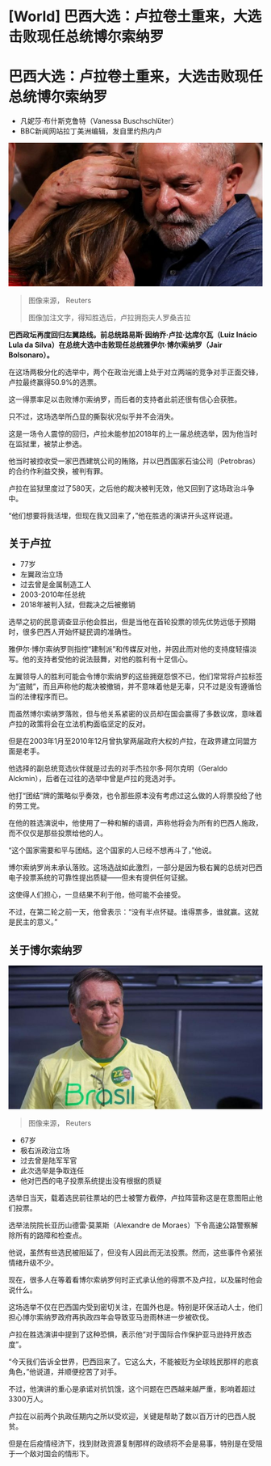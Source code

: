 # [World] 巴西大选：卢拉卷土重来，大选击败现任总统博尔索纳罗

#  巴西大选：卢拉卷土重来，大选击败现任总统博尔索纳罗

  * 凡妮莎·布什斯克鲁特（Vanessa Buschschlüter） 
  * BBC新闻网站拉丁美洲编辑，发自里约热内卢 


![卢拉拥抱夫人罗桑吉拉](_127431979_lulareuters.jpg)

> 图像来源，  Reuters
>
> 图像加注文字，得知胜选后，卢拉拥抱夫人罗桑吉拉

**巴西政坛再度回归左翼路线。前总统路易斯·因纳乔·卢拉·达席尔瓦（Luiz Inácio Lula da Silva）在总统大选中击败现任总统雅伊尔·博尔索纳罗（Jair Bolsonaro）。**

在这场两极分化的选举中，两个在政治光谱上处于对立两端的竞争对手正面交锋，卢拉最终赢得50.9%的选票。

这一得票率足以击败博尔索纳罗，而后者的支持者此前还很有信心会获胜。

只不过，这场选举所凸显的撕裂状况似乎并不会消失。

这是一场令人震惊的回归，卢拉未能参加2018年的上一届总统选举，因为他当时在监狱里，被禁止参选。

他当时被控收受一家巴西建筑公司的贿赂，并以巴西国家石油公司（Petrobras）的合约作利益交换，被判有罪。

卢拉在监狱里度过了580天，之后他的裁决被判无效，他又回到了这场政治斗争中。

“他们想要将我活埋，但现在我又回来了，”他在胜选的演讲开头这样说道。

##  关于卢拉

  * 77岁 
  * 左翼政治立场 
  * 过去曾是金属制造工人 
  * 2003-2010年任总统 
  * 2018年被判入狱，但裁决之后被撤销 

选举之初的民意调查显示他会胜出，但是当他在首轮投票的领先优势远低于预期时，很多巴西人开始怀疑民调的准确性。

雅伊尔·博尔索纳罗则指控“建制派”和传媒反对他，并因此而对他的支持度轻描淡写。他的支持者受他的说法鼓舞，对他的胜利有十足信心。

左翼领导人的胜利可能会令博尔索纳罗的这些拥趸怨恨不已，他们常常将卢拉标签为“盗贼”，而且声称他的裁决被撤销，并不意味着他是无辜，只不过是没有遵循恰当的法律程序而已。

而虽然博尔索纳罗落败，但与他关系紧密的议员却在国会赢得了多数议席，意味着卢拉的政策将会在立法机构面临坚定的反对。

但是在2003年1月至2010年12月曾执掌两届政府大权的卢拉，在政界建立同盟方面是老手。

他选择的副总统竞选伙伴就是过去的对手杰拉尔多·阿尔克明（Geraldo Alckmin），后者在过往的选举中曾是卢拉的竞选对手。

他打“团结”牌的策略似乎奏效，也令那些原本没有考虑过这么做的人将票投给了他的劳工党。

在他的胜选演说中，他使用了一种和解的语调，声称他将会为所有的巴西人施政，而不仅仅是那些投票给他的人。

“这个国家需要和平与团结。这个国家的人已经不想再斗了，”他说。

博尔索纳罗尚未承认落败。这场选战如此激烈，一部分是因为极右翼的总统对巴西电子投票系统的可靠性提出质疑——但未有提供任何证据。

这使得人们担心，一旦结果不利于他，他可能不会接受。

不过，在第二轮之前一天，他曾表示：“没有半点怀疑。谁得票多，谁就赢。这就是民主的意义。”

##  关于博尔索纳罗

![博尔索纳罗](_127424355_4c3fdd97bbb8ae81de8cda349ec8088e952b41c00_0_5500_36671000x667.jpg)

> 图像来源，  Reuters

  * 67岁 
  * 极右派政治立场 
  * 过去曾是陆军军官 
  * 此次选举是争取连任 
  * 他对巴西的电子投票系统提出没有根据的质疑 

选举日当天，载着选民前往票站的巴士被警方截停，卢拉阵营称这是在意图阻止他们投票。

选举法院院长亚历山德雷·莫莱斯（Alexandre de Moraes）下令高速公路警察解除所有的路障和检查点。

他说，虽然有些选民被阻延了，但没有人因此而无法投票。然而，这些事件令紧张情绪升级不少。

现在，很多人在等着看博尔索纳罗何时正式承认他的得票不及卢拉，以及届时他会说什么。

这场选举不仅在巴西国内受到密切关注，在国外也是。特别是环保活动人士，他们担心博尔索纳罗政府再执政四年会导致亚马逊雨林进一步被砍伐。

卢拉在胜选演讲中提到了这种恐惧，表示他“对于国际合作保护亚马逊持开放态度”。

“今天我们告诉全世界，巴西回来了。它这么大，不能被贬为全球贱民那样的悲哀角色，”他说道，并顺便挖苦了对手。

不过，他演讲的重心是承诺对抗饥饿，这个问题在巴西越来越严重，影响着超过3300万人。

卢拉在以前两个执政任期内之所以受欢迎，关键是帮助了数以百万计的巴西人脱贫。

但是在后疫情经济下，找到财政资源复制那样的政绩将不会是易事，特别是在受阻于一个敌对国会的情形下。


